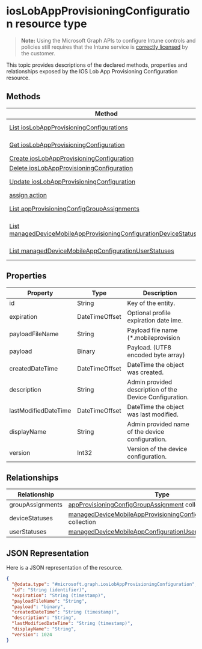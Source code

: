 ﻿# iosLobAppProvisioningConfiguration resource type

> **Note:** Using the Microsoft Graph APIs to configure Intune controls and policies still requires that the Intune service is [correctly licensed](https://go.microsoft.com/fwlink/?linkid=839381) by the customer.

This topic provides descriptions of the declared methods, properties and relationships exposed by the IOS Lob App Provisioning Configuration resource.
## Methods
|Method|Return Type|Description|
|---|---|---|
|[List iosLobAppProvisioningConfigurations](../api/intune_apps_ioslobappprovisioningconfiguration_list.md)|[iosLobAppProvisioningConfiguration](../resources/intune_apps_ioslobappprovisioningconfiguration.md) collection|List properties and relationships of the [iosLobAppProvisioningConfiguration](../resources/intune_apps_ioslobappprovisioningconfiguration.md) objects.|
|[Get iosLobAppProvisioningConfiguration](../api/intune_apps_ioslobappprovisioningconfiguration_get.md)|[iosLobAppProvisioningConfiguration](../resources/intune_apps_ioslobappprovisioningconfiguration.md)|Read properties and relationships of the [iosLobAppProvisioningConfiguration](../resources/intune_apps_ioslobappprovisioningconfiguration.md) object.|
|[Create iosLobAppProvisioningConfiguration](../api/intune_apps_ioslobappprovisioningconfiguration_create.md)|[iosLobAppProvisioningConfiguration](../resources/intune_apps_ioslobappprovisioningconfiguration.md)|Create a new [iosLobAppProvisioningConfiguration](../resources/intune_apps_ioslobappprovisioningconfiguration.md) object.|
|[Delete iosLobAppProvisioningConfiguration](../api/intune_apps_ioslobappprovisioningconfiguration_delete.md)|None|Deletes a [iosLobAppProvisioningConfiguration](../resources/intune_apps_ioslobappprovisioningconfiguration.md).|
|[Update iosLobAppProvisioningConfiguration](../api/intune_apps_ioslobappprovisioningconfiguration_update.md)|[iosLobAppProvisioningConfiguration](../resources/intune_apps_ioslobappprovisioningconfiguration.md)|Update the properties of a [iosLobAppProvisioningConfiguration](../resources/intune_apps_ioslobappprovisioningconfiguration.md) object.|
|[assign action](../api/intune_apps_ioslobappprovisioningconfiguration_assign.md)|None|Not yet documented|
|[List appProvisioningConfigGroupAssignments](../api/intune_apps_ioslobappprovisioningconfiguration_list_appprovisioningconfiggroupassignment.md)|[appProvisioningConfigGroupAssignment](../resources/intune_apps_appprovisioningconfiggroupassignment.md) collection|Get the appProvisioningConfigGroupAssignments from the groupAssignments navigation property.|
|[List managedDeviceMobileAppProvisioningConfigurationDeviceStatuses](../api/intune_apps_ioslobappprovisioningconfiguration_list_manageddevicemobileappprovisioningconfigurationdevicestatus.md)|[managedDeviceMobileAppProvisioningConfigurationDeviceStatus](../resources/intune_apps_manageddevicemobileappprovisioningconfigurationdevicestatus.md) collection|Get the managedDeviceMobileAppProvisioningConfigurationDeviceStatuses from the deviceStatuses navigation property.|
|[List managedDeviceMobileAppConfigurationUserStatuses](../api/intune_apps_ioslobappprovisioningconfiguration_list_manageddevicemobileappconfigurationuserstatus.md)|[managedDeviceMobileAppConfigurationUserStatus](../resources/intune_apps_manageddevicemobileappconfigurationuserstatus.md) collection|Get the managedDeviceMobileAppConfigurationUserStatuses from the userStatuses navigation property.|

## Properties
|Property|Type|Description|
|---|---|---|
|id|String|Key of the entity.|
|expiration|DateTimeOffset|Optional profile expiration date ime.|
|payloadFileName|String|Payload file name (*.mobileprovision | *.xml).|
|payload|Binary|Payload. (UTF8 encoded byte array)|
|createdDateTime|DateTimeOffset|DateTime the object was created.|
|description|String|Admin provided description of the Device Configuration.|
|lastModifiedDateTime|DateTimeOffset|DateTime the object was last modified.|
|displayName|String|Admin provided name of the device configuration.|
|version|Int32|Version of the device configuration.|

## Relationships
|Relationship|Type|Description|
|---|---|---|
|groupAssignments|[appProvisioningConfigGroupAssignment](../resources/intune_apps_appprovisioningconfiggroupassignment.md) collection|The associated group assignments.|
|deviceStatuses|[managedDeviceMobileAppProvisioningConfigurationDeviceStatus](../resources/intune_apps_manageddevicemobileappprovisioningconfigurationdevicestatus.md) collection|List of ManagedDeviceMobileAppProvisioningConfigurationDeviceStatus.|
|userStatuses|[managedDeviceMobileAppConfigurationUserStatus](../resources/intune_apps_manageddevicemobileappconfigurationuserstatus.md) collection|List of ManagedDeviceMobileAppConfigurationUserStatus.|

## JSON Representation
Here is a JSON representation of the resource.
<!-- {
  "blockType": "resource",
  "keyProperty": "id",
  "@odata.type": "microsoft.graph.iosLobAppProvisioningConfiguration"
}
-->
```json
{
  "@odata.type": "#microsoft.graph.iosLobAppProvisioningConfiguration",
  "id": "String (identifier)",
  "expiration": "String (timestamp)",
  "payloadFileName": "String",
  "payload": "binary",
  "createdDateTime": "String (timestamp)",
  "description": "String",
  "lastModifiedDateTime": "String (timestamp)",
  "displayName": "String",
  "version": 1024
}
```



